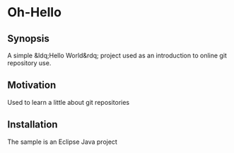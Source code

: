 # Oh-Hello

## Synopsis
A simple &ldq;Hello World&rdq; project used as an introduction to online git repository use.

## Motivation
Used to learn a little about git repositories

## Installation
The sample is an Eclipse Java project

